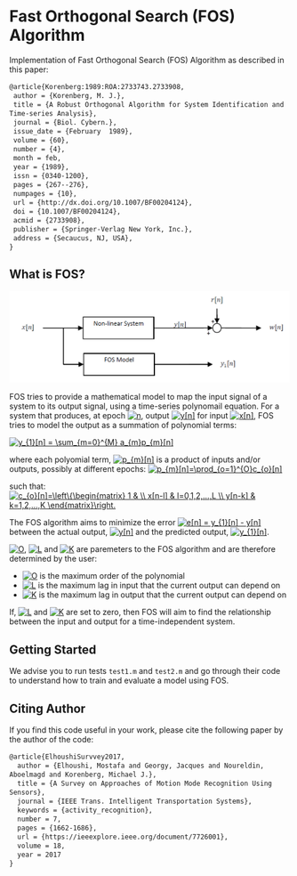 [//]: # (Image References)

[fos_model]: ./docs/fos_model.png "FOS Model"

# Fast Orthogonal Search (FOS) Algorithm
Implementation of Fast Orthogonal Search (FOS) Algorithm as described in this paper:
```
@article{Korenberg:1989:ROA:2733743.2733908,
 author = {Korenberg, M. J.},
 title = {A Robust Orthogonal Algorithm for System Identification and Time-series Analysis},
 journal = {Biol. Cybern.},
 issue_date = {February  1989},
 volume = {60},
 number = {4},
 month = feb,
 year = {1989},
 issn = {0340-1200},
 pages = {267--276},
 numpages = {10},
 url = {http://dx.doi.org/10.1007/BF00204124},
 doi = {10.1007/BF00204124},
 acmid = {2733908},
 publisher = {Springer-Verlag New York, Inc.},
 address = {Secaucus, NJ, USA},
} 
```

## What is FOS?

![FOS Model][fos_model]

FOS tries to provide a mathematical model to map the input signal of a system to its output signal, using a time-series polynomail equation. 
For a system that produces, at epoch <a href="https://www.codecogs.com/eqnedit.php?latex=n" target="_blank"><img src="https://latex.codecogs.com/svg.latex?n" title="n" /></a>, output <a href="https://www.codecogs.com/eqnedit.php?latex=y[n]" target="_blank"><img src="https://latex.codecogs.com/svg.latex?y[n]" title="y[n]" /></a> for input <a href="https://www.codecogs.com/eqnedit.php?latex=x[n]" target="_blank"><img src="https://latex.codecogs.com/svg.latex?x[n]" title="x[n]" /></a>, FOS tries to model the output as a summation of polynomial terms:

<a href="https://www.codecogs.com/eqnedit.php?latex=y_{1}[n]&space;=&space;\sum_{m=0}^{M}&space;a_{m}p_{m}[n]" target="_blank"><img src="https://latex.codecogs.com/svg.latex?y_{1}[n]&space;=&space;\sum_{m=0}^{M}&space;a_{m}p_{m}[n]" title="y_{1}[n] = \sum_{m=0}^{M} a_{m}p_{m}[n]" /></a>

where each polyomial term, 
<a href="https://www.codecogs.com/eqnedit.php?latex=p_{m}[n]" target="_blank"><img src="https://latex.codecogs.com/svg.latex?p_{m}[n]" title="p_{m}[n]" /></a> 
is a product of inputs and/or outputs, possibly at different epochs:
<a href="https://www.codecogs.com/eqnedit.php?latex=p_{m}[n]=\prod_{o=1}^{O}c_{o}[n]" target="_blank"><img src="https://latex.codecogs.com/svg.latex?p_{m}[n]=\prod_{o=1}^{O}c_{o}[n]" title="p_{m}[n]=\prod_{o=1}^{O}c_{o}[n]" /></a>

such that:
<a href="https://www.codecogs.com/eqnedit.php?latex=c_{o}[n]=\left\{\begin{matrix}&space;1&space;&&space;\\&space;x[n-l]&space;&&space;l=0,1,2,...,L&space;\\&space;y[n-k]&space;&&space;k=1,2,...,K&space;\end{matrix}\right." target="_blank"><img src="https://latex.codecogs.com/svg.latex?c_{o}[n]=\left\{\begin{matrix}&space;1&space;&&space;\\&space;x[n-l]&space;&&space;l=0,1,2,...,L&space;\\&space;y[n-k]&space;&&space;k=1,2,...,K&space;\end{matrix}\right." title="c_{o}[n]=\left\{\begin{matrix} 1 & \\ x[n-l] & l=0,1,2,...,L \\ y[n-k] & k=1,2,...,K \end{matrix}\right." /></a>



The FOS algorithm aims to minimize the error <a href="https://www.codecogs.com/eqnedit.php?latex=e[n]&space;=&space;y_{1}[n]&space;-&space;y[n]" target="_blank"><img src="https://latex.codecogs.com/svg.latex?e[n]&space;=&space;y_{1}[n]&space;-&space;y[n]" title="e[n] = y_{1}[n] - y[n]" /></a> between the actual output, <a href="https://www.codecogs.com/eqnedit.php?latex=y[n]" target="_blank"><img src="https://latex.codecogs.com/svg.latex?y[n]" title="y[n]" /></a> and the predicted output, <a href="https://www.codecogs.com/eqnedit.php?latex=y_{1}[n]" target="_blank"><img src="https://latex.codecogs.com/svg.latex?y_{1}[n]" title="y_{1}[n]" /></a>.

<a href="https://www.codecogs.com/eqnedit.php?latex=O" target="_blank"><img src="https://latex.codecogs.com/svg.latex?O" title="O" /></a>, <a href="https://www.codecogs.com/eqnedit.php?latex=L" target="_blank"><img src="https://latex.codecogs.com/svg.latex?L" title="L" /></a> and <a href="https://www.codecogs.com/eqnedit.php?latex=K" target="_blank"><img src="https://latex.codecogs.com/svg.latex?K" title="K" /></a> are paremeters to the FOS algorithm and are therefore determined by the user:
- <a href="https://www.codecogs.com/eqnedit.php?latex=O" target="_blank"><img src="https://latex.codecogs.com/svg.latex?O" title="O" /></a> is the maximum order of the polynomial
- <a href="https://www.codecogs.com/eqnedit.php?latex=L" target="_blank"><img src="https://latex.codecogs.com/svg.latex?L" title="L" /></a> is the maximum lag in input that the current output can depend on
- <a href="https://www.codecogs.com/eqnedit.php?latex=K" target="_blank"><img src="https://latex.codecogs.com/svg.latex?K" title="K" /></a> is the maximum lag in output that the current output can depend on

If, <a href="https://www.codecogs.com/eqnedit.php?latex=L" target="_blank"><img src="https://latex.codecogs.com/svg.latex?L" title="L" /></a> and <a href="https://www.codecogs.com/eqnedit.php?latex=K" target="_blank"><img src="https://latex.codecogs.com/svg.latex?K" title="K" /></a> are set to zero, then FOS will aim to find the relationship between the input and output for a time-independent system.



## Getting Started
We advise you to run tests `test1.m` and `test2.m` and go through their code to understand how to train and evaluate a model using FOS.

## Citing Author
If you find this code useful in your work, please cite the following paper by the author of the code:
```
@article{ElhoushiSurvvey2017,
  author = {Elhoushi, Mostafa and Georgy, Jacques and Noureldin, Aboelmagd and Korenberg, Michael J.},
  title = {A Survey on Approaches of Motion Mode Recognition Using Sensors},
  journal = {IEEE Trans. Intelligent Transportation Systems},
  keywords = {activity_recognition},
  number = 7,
  pages = {1662-1686},
  url = {https://ieeexplore.ieee.org/document/7726001},
  volume = 18,
  year = 2017
}
```
